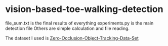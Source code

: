 # vision-based-toe-walking-detection

file_sum.txt is the final results of everything
experiments.py is the main detection file
Others are simple calculation and file reading.

The dataset I used is [Zero-Occlusion-Object-Tracking-Data-Set](https://github.com/csbuja/Zero-Occlusion-Object-Tracking-Data-Set)
